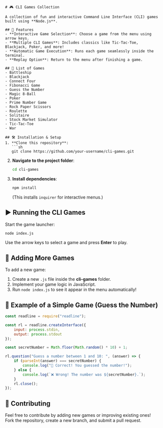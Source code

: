 

```
# 🎮 CLI Games Collection

A collection of fun and interactive Command Line Interface (CLI) games built using **Node.js**.

## 🚀 Features
- **Interactive Game Selection**: Choose a game from the menu using arrow keys.
- **Multiple CLI Games**: Includes classics like Tic-Tac-Toe, Blackjack, Poker, and more!
- **Automatic Game Execution**: Runs each game seamlessly inside the terminal.
- **Replay Option**: Return to the menu after finishing a game.

## 📜 List of Games
- Battleship
- Blackjack
- Connect Four
- Fibonacci Game
- Guess the Number
- Magic 8-Ball
- Poker
- Prime Number Game
- Rock Paper Scissors
- Roulette
- Solitaire
- Stock Market Simulator
- Tic-Tac-Toe
- War

## 🛠 Installation & Setup
1. **Clone this repository**:
   ```sh
   git clone https://github.com/your-username/cli-games.git
   ```
2. **Navigate to the project folder**:
   ```sh
   cd cli-games
   ```
3. **Install dependencies**:
   ```sh
   npm install
   ```
   (This installs `inquirer` for interactive menus.)

## ▶️ Running the CLI Games
Start the game launcher:
```sh
node index.js
```
Use the arrow keys to select a game and press **Enter** to play.

## 📝 Adding More Games
To add a new game:
1. Create a new `.js` file inside the **cli-games** folder.
2. Implement your game logic in JavaScript.
3. Run `node index.js` to see it appear in the menu automatically!

## 📌 Example of a Simple Game (Guess the Number)
```javascript
const readline = require("readline");

const rl = readline.createInterface({
    input: process.stdin,
    output: process.stdout
});

const secretNumber = Math.floor(Math.random() * 10) + 1;

rl.question("Guess a number between 1 and 10: ", (answer) => {
    if (parseInt(answer) === secretNumber) {
        console.log("🎉 Correct! You guessed the number!");
    } else {
        console.log(`❌ Wrong! The number was ${secretNumber}.`);
    }
    rl.close();
});
```

## 🤝 Contributing
Feel free to contribute by adding new games or improving existing ones! Fork the repository, create a new branch, and submit a pull request.
